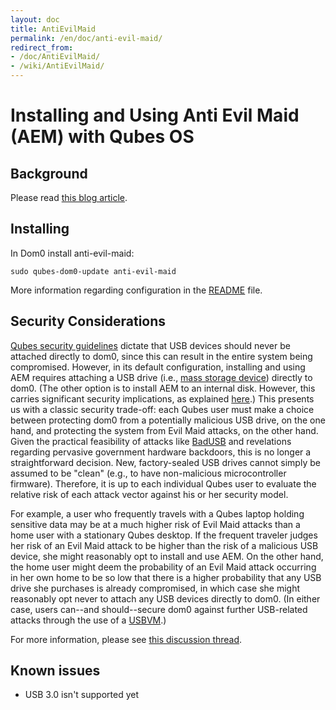 ```yaml
---
layout: doc
title: AntiEvilMaid
permalink: /en/doc/anti-evil-maid/
redirect_from:
- /doc/AntiEvilMaid/
- /wiki/AntiEvilMaid/
---
```


Installing and Using Anti Evil Maid (AEM) with Qubes OS
=======================================================

Background
----------

Please read [this blog article](http://theinvisiblethings.blogspot.com/2011/09/anti-evil-maid.html).

Installing
----------

In Dom0 install anti-evil-maid:

```
sudo qubes-dom0-update anti-evil-maid
```

More information regarding configuration in the [README](https://github.com/QubesOS/qubes-antievilmaid/blob/master/README) file.

Security Considerations
-----------------------

[Qubes security guidelines](/en/doc/security-guidelines/) dictate that USB devices should never be attached directly to dom0, since this can result in the entire system being compromised. However, in its default configuration, installing and using AEM requires attaching a USB drive (i.e., [mass storage device](https://en.wikipedia.org/wiki/USB_mass_storage_device_class)) directly to dom0. (The other option is to install AEM to an internal disk. However, this carries significant security implications, as explained [here](http://theinvisiblethings.blogspot.com/2011/09/anti-evil-maid.html).) This presents us with a classic security trade-off: each Qubes user must make a choice between protecting dom0 from a potentially malicious USB drive, on the one hand, and protecting the system from Evil Maid attacks, on the other hand. Given the practical feasibility of attacks like [BadUSB](https://srlabs.de/badusb/) and revelations regarding pervasive government hardware backdoors, this is no longer a straightforward decision. New, factory-sealed USB drives cannot simply be assumed to be "clean" (e.g., to have non-malicious microcontroller firmware). Therefore, it is up to each individual Qubes user to evaluate the relative risk of each attack vector against his or her security model.

For example, a user who frequently travels with a Qubes laptop holding sensitive data may be at a much higher risk of Evil Maid attacks than a home user with a stationary Qubes desktop. If the frequent traveler judges her risk of an Evil Maid attack to be higher than the risk of a malicious USB device, she might reasonably opt to install and use AEM. On the other hand, the home user might deem the probability of an Evil Maid attack occurring in her own home to be so low that there is a higher probability that any USB drive she purchases is already compromised, in which case she might reasonably opt never to attach any USB devices directly to dom0. (In either case, users can--and should--secure dom0 against further USB-related attacks through the use of a [USBVM](/doc/SecurityGuidelines/#creating-and-using-a-usbvm).)

For more information, please see [this discussion thread](https://groups.google.com/d/msg/qubes-devel/EBc4to5IBdg/n1hfsHSfbqsJ).

Known issues
------------

-   USB 3.0 isn't supported yet

